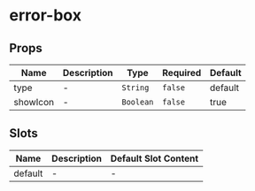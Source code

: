 # error-box

## Props

<!-- @vuese:error-box:props:start -->
|Name|Description|Type|Required|Default|
|---|---|---|---|---|
|type|-|`String`|`false`|default|
|showIcon|-|`Boolean`|`false`|true|

<!-- @vuese:error-box:props:end -->


## Slots

<!-- @vuese:error-box:slots:start -->
|Name|Description|Default Slot Content|
|---|---|---|
|default|-|-|

<!-- @vuese:error-box:slots:end -->


